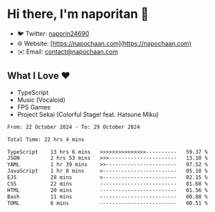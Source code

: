# Hi there, I'm naporitan 👋

- 🐦 Twitter: [naporin24690](https://twitter.com/naporin24690)
- 🌐 Website: [https://napochaan.com](https://napochaan.com)
- ✉️ Email: [contact@napochaan.com](mailto:contact@napochaan.com)

## What I Love ❤️
- TypeScript
- Music (Vocaloid)
- FPS Games
- Project Sekai (Colorful Stage! feat. Hatsune Miku)

<!--START_SECTION:waka-->

```txt
From: 22 October 2024 - To: 29 October 2024

Total Time: 22 hrs 4 mins

TypeScript    13 hrs 6 mins   >>>>>>>>>>>>>>>----------   59.37 %
JSON          2 hrs 53 mins   >>>----------------------   13.10 %
YAML          1 hr 39 mins    >>-----------------------   07.52 %
JavaScript    1 hr 8 mins     >------------------------   05.18 %
EJS           28 mins         >------------------------   02.15 %
CSS           22 mins         -------------------------   01.68 %
HTML          20 mins         -------------------------   01.56 %
Bash          11 mins         -------------------------   00.88 %
TOML          6 mins          -------------------------   00.51 %
```

<!--END_SECTION:waka-->

